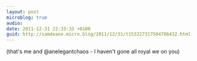 ```yaml
---
layout: post
microblog: true
audio: 
date: 2011-12-31 22:33:33 +0100
guid: http://samdeane.micro.blog/2011/12/31/t153227317504786432.html
---
```

(that's me and @anelegantchaos - I haven't gone all royal we on you)
